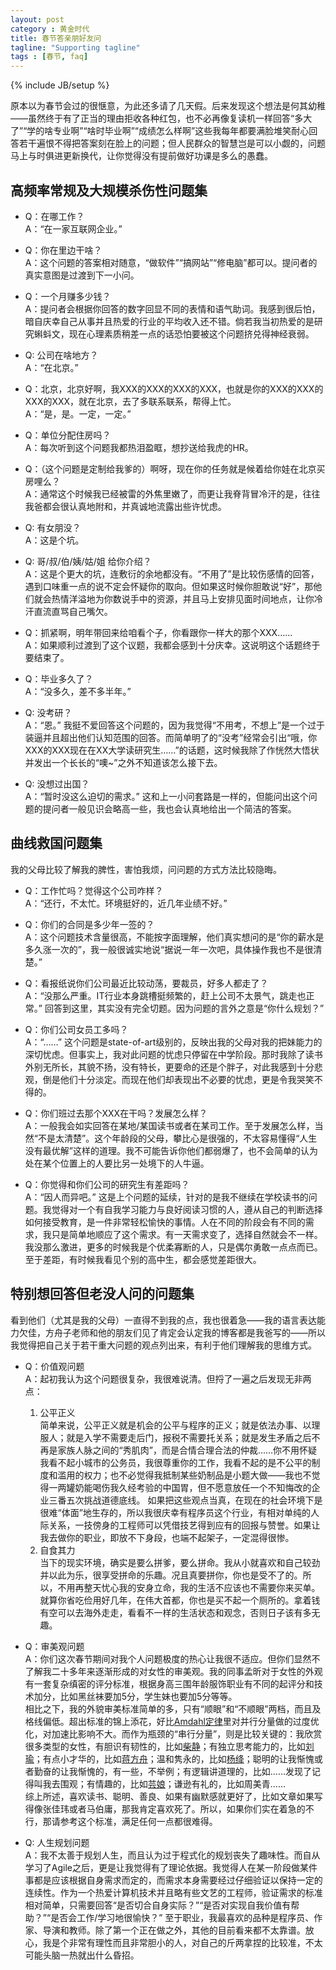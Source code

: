 ```yaml
---
layout: post
category : 黄金时代
title: 春节答亲朋好友问
tagline: "Supporting tagline"
tags : [春节, faq]
---
```

{% include JB/setup %}

原本以为春节会过的很惬意，为此还多请了几天假。后来发现这个想法是何其幼稚——虽然终于有了正当的理由拒收各种红包，也不必再像复读机一样回答“多大了”“学的啥专业啊”“啥时毕业啊”“成绩怎么样啊”这些我每年都要满脸堆笑耐心回答若干遍恨不得把答案刻在脸上的问题；但人民群众的智慧岂是可以小觑的，问题马上与时俱进更新换代，让你觉得没有提前做好功课是多么的愚蠢。

## 高频率常规及大规模杀伤性问题集

+ Q：在哪工作？  
A：“在一家互联网企业。”

+ Q：你在里边干啥？  
A：这个问题的答案相对随意，“做软件”“搞网站”“修电脑”都可以。提问者的真实意图是过渡到下一小问。

+ Q：一个月赚多少钱？  
A：提问者会根据你回答的数字回显不同的表情和语气助词。我感到很后怕，暗自庆幸自己从事并且热爱的行业的平均收入还不错。倘若我当初热爱的是研究蝌蚪文，现在心理素质稍差一点的话恐怕要被这个问题挤兑得神经衰弱。

+ Q: 公司在啥地方？  
A：“在北京。”

+ Q：北京，北京好啊，我XXX的XXX的XXX的XXX，也就是你的XXX的XXX的XXX的XXX，就在北京，去了多联系联系，帮得上忙。  
A：“是，是。一定，一定。”

+ Q：单位分配住房吗？  
A：每次听到这个问题我都热泪盈眶，想抄送给我虎的HR。

+ Q：（这个问题是定制给我爹的）啊呀，现在你的任务就是候着给你娃在北京买房哩么？    
A：通常这个时候我已经被雷的外焦里嫩了，而更让我脊背冒冷汗的是，往往我爸都会很认真地附和，并真诚地流露出些许忧虑。

+ Q: 有女朋没？  
A：这是个坑。

+ Q: 哥/叔/伯/姨/姑/姐 给你介绍？  
A：这是个更大的坑，连敷衍的余地都没有。“不用了”是比较伤感情的回答，遇到口味重一点的说不定会怀疑你的取向。但如果这时候你胆敢说“好”，那他们就会热情洋溢地为你数说手中的资源，并且马上安排见面时间地点，让你冷汗直流直骂自己嘴欠。

+ Q：抓紧啊，明年带回来给咱看个子，你看跟你一样大的那个XXX……    
A：如果顺利过渡到了这个议题，我都会感到十分庆幸。这说明这个话题终于要结束了。

+ Q：毕业多久了？  
A：“没多久，差不多半年。”

+ Q: 没考研？  
A：“恩。” 我挺不爱回答这个问题的，因为我觉得“不用考，不想上”是一个过于装逼并且超出他们认知范围的回答。而简单明了的“没考”经常会引出“哦，你XXX的XXX现在在XX大学读研究生……”的话题，这时候我除了作恍然大悟状并发出一个长长的“噢~”之外不知道该怎么接下去。

+ Q: 没想过出国？    
A：“暂时没这么迫切的需求。” 这和上一小问套路是一样的，但能问出这个问题的提问者一般见识会略高一些，我也会认真地给出一个简洁的答案。

## 曲线救国问题集

我的父母比较了解我的脾性，害怕我烦，问问题的方式方法比较隐晦。

+ Q：工作忙吗？觉得这个公司咋样？   
A：“还行，不太忙。环境挺好的，近几年业绩不好。”

+ Q：你们的合同是多少年一签的？  
A：这个问题技术含量很高，不能按字面理解，他们真实想问的是“你的薪水是多久涨一次的”，我一般很诚实地说“据说一年一次吧，具体操作我也不是很清楚。”

+ Q：看报纸说你们公司最近比较动荡，要裁员，好多人都走了？  
A：“没那么严重。IT行业本身跳槽挺频繁的，赶上公司不太景气，跳走也正常。” 回答到这里，其实没有完全切题。因为问题的言外之意是“你什么规划？” 

+ Q：你们公司女员工多吗？   
A：“……” 这个问题是state-of-art级别的，反映出我的父母对我的把妹能力的深切忧虑。但事实上，我对此问题的忧虑只停留在中学阶段。那时我除了读书外别无所长，其貌不扬，没有特长，更要命的还是个胖子，对此我感到十分悲观，倒是他们十分淡定。而现在他们却表现出不必要的忧虑，更是令我哭笑不得的。

+ Q：你们班过去那个XXX在干吗？发展怎么样？   
A：一般我会如实回答在某地/某国读书或者在某司工作。至于发展怎么样，当然“不是太清楚”。这个年龄段的父母，攀比心是很强的，不太容易懂得“人生没有最优解”这样的道理。我不可能告诉你他们都弱爆了，也不会简单的认为处在某个位置上的人要比另一处境下的人牛逼。

+ Q：你觉得和你们公司的研究生有差距吗？   
A：“因人而异吧。” 这是上个问题的延续，针对的是我不继续在学校读书的问题。我觉得对一个有自我学习能力与良好阅读习惯的人，遵从自己的判断选择如何接受教育，是一件非常轻松愉快的事情。人在不同的阶段会有不同的需求，我只是简单地顺应了这个需求。有一天需求变了，选择自然就会不一样。我没那么激进，更多的时候我是个优柔寡断的人，只是偶尔勇敢一点点而已。至于差距，有时候我看见个别的高中生，都会感觉差距很大。

## 特别想回答但老没人问的问题集

看到他们（尤其是我的父母）一直得不到我的点，我也很着急——我的语言表达能力欠佳，方舟子老师和他的朋友们见了肯定会认定我的博客都是我爸写的——所以我觉得把自己关于若干重大问题的观点列出来，有利于他们理解我的思维方式。

+ Q：价值观问题   
A：起初我认为这个问题很复杂，我很难说清。但捋了一遍之后发现无非两点：
  1. 公平正义   
简单来说，公平正义就是机会的公平与程序的正义；就是依法办事、以理服人；就是入学不需要走后门，报税不需要托关系；就是发生矛盾之后不再是家族人脉之间的“秀肌肉”，而是合情合理合法的仲裁……你不用怀疑我看不起小城市的公务员，我很尊重你的工作，我看不起的是不公平的制度和滥用的权力；也不必觉得我抵制某些奶制品是小题大做——我也不觉得一两罐奶能喝伤我久经考验的中国胃，但不愿意放任一个不知悔改的企业三番五次挑战道德底线。
如果把这些观点当真，在现在的社会环境下是很难“体面”地生存的，所以我很庆幸有程序员这个行业，有相对单纯的人际关系，一技傍身的工程师可以凭借技艺得到应有的回报与赞誉。如果让我去做你的职业，即放不下身段，也端不起架子，一定混得很惨。
  2. 自食其力   
当下的现实环境，确实是要么拼爹，要么拼命。我从小就喜欢和自己较劲并以此为乐，很享受拼命的乐趣。况且真要拼你，你也是受不了的。所以，不用再整天忧心我的安身立命，我的生活不应该也不需要你来买单。就算你省吃俭用好几年，在伟大首都，你也是买不起一个厕所的。拿着钱有空可以去海外走走，看看不一样的生活状态和观念，否则日子该有多无趣。

+ Q：审美观问题  
A：你们这次春节期间对我个人问题极度的热心让我很不适应。但你们显然不了解我二十多年来逐渐形成的对女性的审美观。我的同事孟昕对于女性的外观有一套复杂缜密的评分标准，根据身高三围年龄服饰职业有不同的起评分和技术加分，比如黑丝袜要加5分，学生妹也要加5分等等。  
相比之下，我的外貌审美标准简单的多，只有“顺眼”和“不顺眼”两档，而且及格线偏低。超出标准的锦上添花，好比[Amdahl定律][]里对并行分量做的过度优化，对加速比影响不大。而作为瓶颈的“串行分量”，则是比较关键的：我欣赏很多类型的女性，有胆识有韧性的，比如[柴静][]；有独立思考能力的，比如[刘瑜][]；有点小才华的，比如[蒋方舟][]；温和隽永的，比如[杨绛][]；聪明的让我惭愧或者勤奋的让我惭愧的，有一些，不举例；有逻辑讲道理的，比如……发现了记得叫我去围观；有情趣的，比如[芸娘][]；谦逊有礼的，比如周美青……    
综上所述，喜欢读书、聪明、善良、如果有幽默感就更好了，比如文章如果写得像张佳玮或者马伯庸，那我肯定喜欢死了。所以，如果你们实在着急的不行，那请参考这个标准，满足任何一点都很难得。

+ Q: 人生规划问题  
A：我不太善于规划人生，而且认为过于程式化的规划丧失了趣味性。而自从学习了Agile之后，更是让我觉得有了理论依据。我觉得人在某一阶段做某件事都是应该根据自身需求而定的，而需求本身需要经过仔细验证以保持一定的连续性。作为一个热爱计算机技术并且略有些文艺的工程师，验证需求的标准相对简单，只需要回答“是否切合自身实际？”“是否对实现自我价值有帮助？”“是否会工作/学习地很愉快？”  至于职业，我最喜欢的品种是程序员、作家、导演和教师。除了第一个正在做之外，其他的目前看来都不太靠谱。放心，我是个非常有理性而且非常胆小的人，对自己的斤两拿捏的比较准，不太可能头脑一热就出什么昏招。

[刘瑜]: http://www.drunkpiano-liuyu.net/ "刘瑜"
[Amdahl定律]: http://zh.wikipedia.org/wiki/阿姆达尔定律 "阿姆达尔定律"
[柴静]: http://blog.sina.com.cn/chjguancha "柴静"
[蒋方舟]: http://blog.sina.com.cn/jfz "蒋方舟"
[杨绛]: http://zh.wikipedia.org/wiki/杨绛 "杨绛"
[芸娘]: http://www.tianyabook.com/xiandai/fushengliuji/index.htm "浮生六记"
